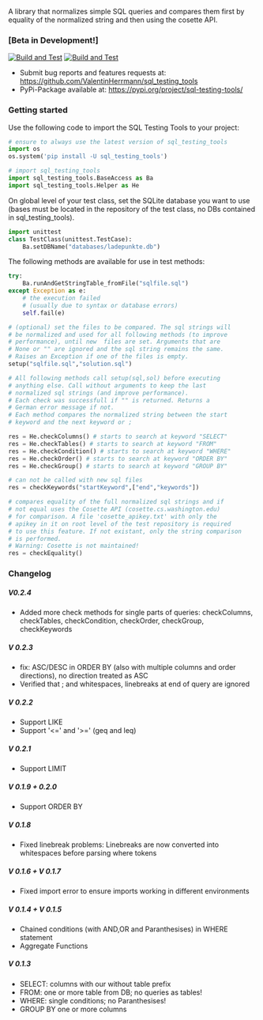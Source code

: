 A library that normalizes simple SQL queries and compares them first by equality of the normalized string and then using the cosette API. 

### [Beta in Development!]
 [![Build and Test](https://github.com/ValentinHerrmann/sql_testing_tools/actions/workflows/python-build.yml/badge.svg)](https://github.com/ValentinHerrmann/sql_testing_tools/actions/workflows/python-build.yml)
 [![Build and Test](https://github.com/ValentinHerrmann/sql_testing_tools/actions/workflows/python-unittests.yml/badge.svg)](https://github.com/ValentinHerrmann/sql_testing_tools/actions/workflows/python-unittests.yml)

- Submit bug reports and features requests at: https://github.com/ValentinHerrmann/sql_testing_tools
- PyPi-Package available at: https://pypi.org/project/sql-testing-tools/ 



### Getting started

Use the following code to import the SQL Testing Tools to your project:
``` python
# ensure to always use the latest version of sql_testing_tools
import os
os.system('pip install -U sql_testing_tools')

# import sql_testing_tools
import sql_testing_tools.BaseAccess as Ba
import sql_testing_tools.Helper as He
```

On global level of your test class, set the SQLite database you want to use (bases must be located in the repository of the test class, no DBs contained in sql_testing_tools).
``` python
import unittest 
class TestClass(unittest.TestCase):
    Ba.setDBName("databases/ladepunkte.db") 
```

The following methods are available for use in test methods:
``` python
try:
    Ba.runAndGetStringTable_fromFile("sqlfile.sql")
except Exception as e:
    # the execution failed 
    # (usually due to syntax or database errors)
    self.fail(e)

# (optional) set the files to be compared. The sql strings will 
# be normalized and used for all following methods (to improve 
# performance), until new  files are set. Arguments that are
# None or "" are ignored and the sql string remains the same.
# Raises an Exception if one of the files is empty.
setup("sqlfile.sql","solution.sql")

# All following methods call setup(sql,sol) before executing 
# anything else. Call without arguments to keep the last 
# normalized sql strings (and improve performance).
# Each check was successfull if "" is returned. Returns a 
# German error message if not.
# Each method compares the normalized string between the start
# keyword and the next keyword or ;

res = He.checkColumns() # starts to search at keyword "SELECT"
res = He.checkTables() # starts to search at keyword "FROM"
res = He.checkCondition() # starts to search at keyword "WHERE"
res = He.checkOrder() # starts to search at keyword "ORDER BY"
res = He.checkGroup() # starts to search at keyword "GROUP BY"

# can not be called with new sql files
res = checkKeywords("startKeyword",["end","keywords"]) 

# compares equality of the full normalized sql strings and if 
# not equal uses the Cosette API (cosette.cs.washington.edu)
# for comparison. A file 'cosette_apikey.txt' with only the 
# apikey in it on root level of the test repository is required 
# to use this feature. If not existant, only the string comparison
# is performed.
# Warning: Cosette is not maintained!
res = checkEquality()
```









### Changelog

##### V0.2.4
- Added more check methods for single parts of queries: checkColumns, checkTables, checkCondition, checkOrder, checkGroup, checkKeywords

##### V 0.2.3
- fix: ASC/DESC in ORDER BY (also with multiple columns and order directions), no direction treated as ASC
- Verified that ; and whitespaces, linebreaks at end of query are ignored

##### V 0.2.2 
- Support LIKE
- Support '<=' and '>=' (geq and leq)

##### V 0.2.1
- Support LIMIT
  
##### V 0.1.9 + 0.2.0
- Support ORDER BY

##### V 0.1.8
- Fixed linebreak problems: Linebreaks are now converted into whitespaces before parsing where tokens

##### V 0.1.6 + V 0.1.7
- Fixed import error to ensure imports working in different environments

##### V 0.1.4 + V 0.1.5
- Chained conditions (with AND,OR and Paranthesises) in WHERE statement
- Aggregate Functions

##### V 0.1.3
- SELECT: columns with our without table prefix
- FROM: one or more table from DB; no queries as tables!
- WHERE: single conditions; no Paranthesises!
- GROUP BY one or more columns

